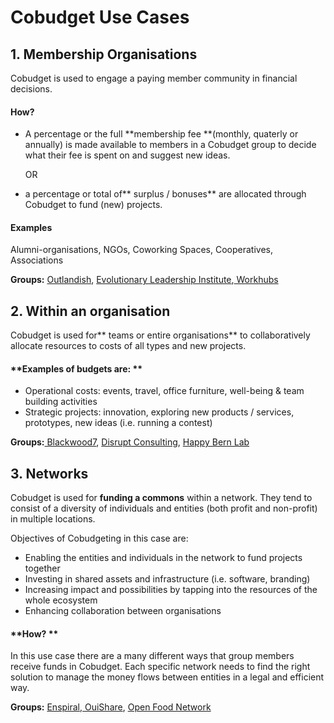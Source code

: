 # Cobudget Use Cases

## 1. Membership Organisations

Cobudget is used to engage a paying member community in financial decisions.

#### **How?**

* A percentage or the full **membership fee **\(monthly, quaterly or annually\) is made available to members in a Cobudget group to decide what their fee is spent on and  suggest new ideas.

  OR

* a percentage or total of** surplus / bonuses** are allocated through Cobudget to fund \(new\) projects.

#### **Examples**

Alumni-organisations, NGOs, Coworking Spaces, Cooperatives, Associations

**Groups:** [Outlandish](https://outlandish.com/), [Evolutionary Leadership Institute](https://www.evoleadinstitute.com/),[ Workhubs](http://www.atworkhubs.co.uk/)

## 2. Within an organisation

Cobudget is used for** teams or entire organisations** to collaboratively allocate resources to costs of all types and new projects.

#### **Examples of budgets are: **

* Operational costs: events, travel, office furniture, well-being & team building activities
* Strategic projects: innovation, exploring new products / services, prototypes, new ideas \(i.e. running a contest\)

**Groups:**[ Blackwood7](https://blackwoodseven.com/), [Disrupt Consulting](https://www.disrupt-consulting.com), [Happy Bern Lab](https://amanitas.gitbooks.io/amanitas-handbook/content/cobudget-collaborative-funding/prototype-1-with-house-residents.html)

## 3. Networks

Cobudget is used for **funding a commons** within a network. They tend to consist of a diversity of individuals and entities \(both profit and non-profit\) in multiple locations.

Objectives of Cobudgeting in this case are:

* Enabling the entities and individuals in the network to fund projects together
* Investing in shared assets and infrastructure \(i.e. software, branding\)
* Increasing impact and possibilities by tapping into the resources of the whole ecosystem 
* Enhancing collaboration between organisations

#### **How? **

In this use case there are a many different ways that group members receive funds in Cobudget. Each specific network needs to find the right solution to manage the money flows between entities in a legal and efficient way.

**Groups:** [Enspiral](http://enspiral.com),[ OuiShare](http://ouishare.net), [Open Food Network](https://openfoodnetwork.org/)


